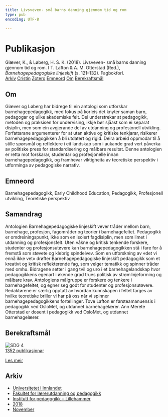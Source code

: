 ```yaml
---
title: Livsveven- små barns danning gjennom tid og rom
type: pub
encoding: UTF-8

---
```

<h1>Publikasjon</h1>
<article id="csl-bib-container-RIHPB9WJ" class="csl-bib-container">
  <div class="csl-bib-body"> <div class="csl-entry">Giæver, K., &#38; Løberg, H. S. K. (2018). Livsveven- små barns danning gjennom tid og rom. I T. Lafton &#38; A. M. Otterstad (Red.), <i>Barnehagepedagogiske linjeskift</i> (s. 121–132). Fagbokforl.</div> </div>
  <div class="csl-bib-buttons">
    <a href="#taxonomy-article-RIHPB9WJ" alt="archive" class="csl-bib-button">Arkiv</a>
    <a href="https://app.cristin.no/results/show.jsf?id=1637786" alt="Cristin" class="csl-bib-button">Cristin</a>
    <a href="http://zotero.org/groups/5881554/items/RIHPB9WJ" alt="Zotero" class="csl-bib-button">Zotero</a>
    <a href="#keywords-article-RIHPB9WJ" alt="keywords" class="csl-bib-button">Emneord</a>
    <a href="#about-article-RIHPB9WJ" alt="about_pub" class="csl-bib-button">Om</a>
    <a href="#sdg-article-RIHPB9WJ" alt="sdg" class="csl-bib-button">Berekraftsmål</a>
  </div>
  <div id="csl-bib-meta-container-RIHPB9WJ"></div>
</article>
<div id="csl-bib-meta-RIHPB9WJ" class="csl-bib-meta">
  <article id="about-article-RIHPB9WJ" class="about_pub-article">
    <h1>Om</h1>
    Giæver og Løberg har bidrege til ein antologi som utforskar barnehagepedagogikk, med fokus på korleis det knyter saman barn, pedagogar og ulike akademiske felt. Dei understrekar at pedagogikk, metoden og praksisen for undervising, ikkje bør sjåast som ei separat disiplin, men som ein avgjerande del av utdanning og profesjonell utvikling. Forfattarane argumenterer for at utan aktive og kritiske tenkjarar, risikerer barnehagepedagogikken å bli utdatert og rigid. Deira arbeid oppmodar til å stille spørsmål og reflektere i eit landskap som i aukande grad vert påverka av politiske press for standardisering og målbare resultat. Denne antologien er retta mot forskarar, studentar og profesjonelle innan barnehagepedagogikk, og framhevar viktigheita av teoretiske perspektiv i utforminga av pedagogiske narrativ.
  </article>
  <article id="keywords-article-RIHPB9WJ" class="keywords-article">
    <h1>Emneord</h1>
    Barnehagepedagogikk, Early Childhood Education, Pedagogikk, Profesjonell utvikling, Teoretiske perspektiv
  </article>
  <article id="abstract-article-RIHPB9WJ" class="abstract-article">
    <h1>Samandrag</h1>
    Antologien Barnehagepedagogiske linjeskift vever tråder mellom barn, barnehage, profesjon, fagområder og teorier i barnehagefeltet. Pedagogikk er omdreiningspunkt, ikke som en isolert fagdisiplin, men som limet i utdanning og profesjonsfelt. Uten våkne og kritisk tenkende forskere, studenter og profesjonsutøvere kan barnehagepedagogikken stå i fare for å fremstå som støvete og klebrig spindelvev. Som en utforskning av «det vi ennå ikke vet» drøfter Barnehagepedagogiske linjeskift pedagogikk som et kreativt og kritisk reflekterende fag, som velger tematikk og spinner tråder med omhu. Bidragene setter i gang tvil og uro i et barnehagelandskap hvor pedagogikkens egenart i økende grad trues politisk av strømlinjeforming og målbare krav. Antologiens målgruppe er forskere og tenkere i barnehagefeltet, og egner seg godt for studenter og profesjonsutøvere. Redaktørene er særlig opptatt av hvordan kunnskapen i feltet farges av hvilke teoretiske briller vi har på oss når vi spinner barnehagepedagogikkens fortellinger. Tove Lafton er førsteamanuensis i pedagogikk ved OsloMet, og utdannet barnehagelærer. Ann Merete Otterstad er dosent i pedagogikk ved OsloMet, og utdannet barnehagelærer.
  </article>
  <article id="sdg-article-RIHPB9WJ" class="sdg-article">
    <h1>Berekraftsmål</h1>
    <div class="sdg-container"><div id="sdg4" class="sdg">
        <img src="{{< params subfolder >}}images/sdg/sdg04_nn.png" class="image" alt="SDG 4">
        <div class="sdg-overlay">
          <a href="{{< params subfolder >}}nn/archive/?sdg=4#archive" class="sdg-publication-count"><span>1352</span> publikasjonar</a>
          <p><a href="https://fn.no/om-fn/fns-baerekraftsmaal/god-utdanning?lang=nno-NO" class="sdg-read-more">Les meir</a></p>
        </div>
      </div></div>
  </article>
  <article id="taxonomy-article-RIHPB9WJ" class="taxonomy-article">
    <h1>Arkiv</h1>
    <ul>
      <li><a href="{{< params subfolder >}}nn/archive/?key=3DCRN523">Universitetet i Innlandet</a></li>
      <li><a href="{{< params subfolder >}}nn/archive/?key=WYNZA47F">Fakultet for lærerutdanning og pedagogikk</a></li>
      <li><a href="{{< params subfolder >}}nn/archive/?key=L8MA547R">Institutt for pedagogikk – Lillehammer</a></li>
      <li><a href="{{< params subfolder >}}nn/archive/?key=X2Y974UN">2018</a></li>
      <li><a href="{{< params subfolder >}}nn/archive/?key=P4Q39ASJ">November</a></li>
    </ul>
  </article>
</div>
